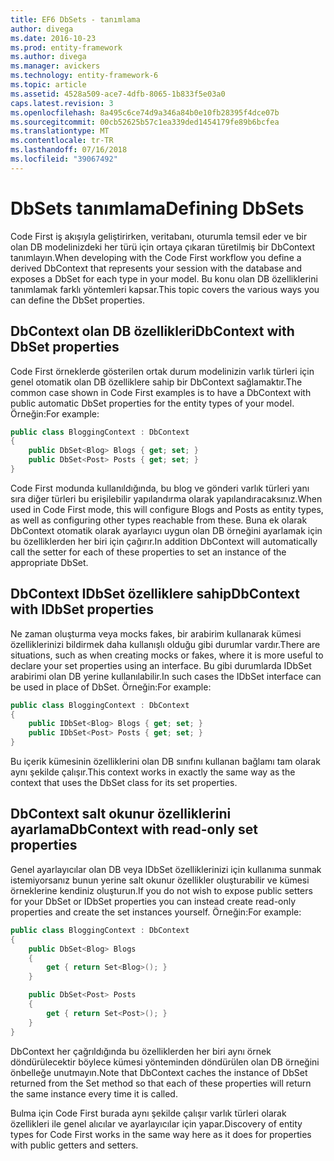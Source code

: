 ```yaml
---
title: EF6 DbSets - tanımlama
author: divega
ms.date: 2016-10-23
ms.prod: entity-framework
ms.author: divega
ms.manager: avickers
ms.technology: entity-framework-6
ms.topic: article
ms.assetid: 4528a509-ace7-4dfb-8065-1b833f5e03a0
caps.latest.revision: 3
ms.openlocfilehash: 8a495c6ce74d9a346a84b0e10fb28395f4dce07b
ms.sourcegitcommit: 00cb52625b57c1ea339ded1454179fe89b6bcfea
ms.translationtype: MT
ms.contentlocale: tr-TR
ms.lasthandoff: 07/16/2018
ms.locfileid: "39067492"
---
```

# <a name="defining-dbsets"></a><span data-ttu-id="f4719-102">DbSets tanımlama</span><span class="sxs-lookup"><span data-stu-id="f4719-102">Defining DbSets</span></span>
<span data-ttu-id="f4719-103">Code First iş akışıyla geliştirirken, veritabanı, oturumla temsil eder ve bir olan DB modelinizdeki her türü için ortaya çıkaran türetilmiş bir DbContext tanımlayın.</span><span class="sxs-lookup"><span data-stu-id="f4719-103">When developing with the Code First workflow you define a derived DbContext that represents your session with the database and exposes a DbSet for each type in your model.</span></span> <span data-ttu-id="f4719-104">Bu konu olan DB özelliklerini tanımlamak farklı yöntemleri kapsar.</span><span class="sxs-lookup"><span data-stu-id="f4719-104">This topic covers the various ways you can define the DbSet properties.</span></span>  

## <a name="dbcontext-with-dbset-properties"></a><span data-ttu-id="f4719-105">DbContext olan DB özellikleri</span><span class="sxs-lookup"><span data-stu-id="f4719-105">DbContext with DbSet properties</span></span>  

<span data-ttu-id="f4719-106">Code First örneklerde gösterilen ortak durum modelinizin varlık türleri için genel otomatik olan DB özelliklere sahip bir DbContext sağlamaktır.</span><span class="sxs-lookup"><span data-stu-id="f4719-106">The common case shown in Code First examples is to have a DbContext with public automatic DbSet properties for the entity types of your model.</span></span> <span data-ttu-id="f4719-107">Örneğin:</span><span class="sxs-lookup"><span data-stu-id="f4719-107">For example:</span></span>  

``` csharp
public class BloggingContext : DbContext
{
    public DbSet<Blog> Blogs { get; set; }
    public DbSet<Post> Posts { get; set; }
}
```  

<span data-ttu-id="f4719-108">Code First modunda kullanıldığında, bu blog ve gönderi varlık türleri yanı sıra diğer türleri bu erişilebilir yapılandırma olarak yapılandıracaksınız.</span><span class="sxs-lookup"><span data-stu-id="f4719-108">When used in Code First mode, this will configure Blogs and Posts as entity types, as well as configuring other types reachable from these.</span></span> <span data-ttu-id="f4719-109">Buna ek olarak DbContext otomatik olarak ayarlayıcı uygun olan DB örneğini ayarlamak için bu özelliklerden her biri için çağırır.</span><span class="sxs-lookup"><span data-stu-id="f4719-109">In addition DbContext will automatically call the setter for each of these properties to set an instance of the appropriate DbSet.</span></span>  

## <a name="dbcontext-with-idbset-properties"></a><span data-ttu-id="f4719-110">DbContext IDbSet özelliklere sahip</span><span class="sxs-lookup"><span data-stu-id="f4719-110">DbContext with IDbSet properties</span></span>  

<span data-ttu-id="f4719-111">Ne zaman oluşturma veya mocks fakes, bir arabirim kullanarak kümesi özelliklerinizi bildirmek daha kullanışlı olduğu gibi durumlar vardır.</span><span class="sxs-lookup"><span data-stu-id="f4719-111">There are situations, such as when creating mocks or fakes, where it is more useful to declare your set properties using an interface.</span></span> <span data-ttu-id="f4719-112">Bu gibi durumlarda IDbSet arabirimi olan DB yerine kullanılabilir.</span><span class="sxs-lookup"><span data-stu-id="f4719-112">In such cases the IDbSet interface can be used in place of DbSet.</span></span> <span data-ttu-id="f4719-113">Örneğin:</span><span class="sxs-lookup"><span data-stu-id="f4719-113">For example:</span></span>  

``` csharp
public class BloggingContext : DbContext
{
    public IDbSet<Blog> Blogs { get; set; }
    public IDbSet<Post> Posts { get; set; }
}
```  

<span data-ttu-id="f4719-114">Bu içerik kümesinin özelliklerini olan DB sınıfını kullanan bağlamı tam olarak aynı şekilde çalışır.</span><span class="sxs-lookup"><span data-stu-id="f4719-114">This context works in exactly the same way as the context that uses the DbSet class for its set properties.</span></span>  

## <a name="dbcontext-with-read-only-set-properties"></a><span data-ttu-id="f4719-115">DbContext salt okunur özelliklerini ayarlama</span><span class="sxs-lookup"><span data-stu-id="f4719-115">DbContext with read-only set properties</span></span>  

<span data-ttu-id="f4719-116">Genel ayarlayıcılar olan DB veya IDbSet özelliklerinizi için kullanıma sunmak istemiyorsanız bunun yerine salt okunur özellikler oluşturabilir ve kümesi örneklerine kendiniz oluşturun.</span><span class="sxs-lookup"><span data-stu-id="f4719-116">If you do not wish to expose public setters for your DbSet or IDbSet properties you can instead create read-only properties and create the set instances yourself.</span></span> <span data-ttu-id="f4719-117">Örneğin:</span><span class="sxs-lookup"><span data-stu-id="f4719-117">For example:</span></span>  

``` csharp
public class BloggingContext : DbContext
{
    public DbSet<Blog> Blogs
    {
        get { return Set<Blog>(); }
    }

    public DbSet<Post> Posts
    {
        get { return Set<Post>(); }
    }
}
```  

<span data-ttu-id="f4719-118">DbContext her çağrıldığında bu özelliklerden her biri aynı örnek döndürülecektir böylece kümesi yönteminden döndürülen olan DB örneğini önbelleğe unutmayın.</span><span class="sxs-lookup"><span data-stu-id="f4719-118">Note that DbContext caches the instance of DbSet returned from the Set method so that each of these properties will return the same instance every time it is called.</span></span>  

<span data-ttu-id="f4719-119">Bulma için Code First burada aynı şekilde çalışır varlık türleri olarak özellikleri ile genel alıcılar ve ayarlayıcılar için yapar.</span><span class="sxs-lookup"><span data-stu-id="f4719-119">Discovery of entity types for Code First works in the same way here as it does for properties with public getters and setters.</span></span>  

